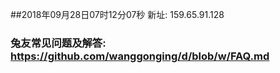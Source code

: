 ##2018年09月28日07时12分07秒 新址: 159.65.91.128
### 兔友常见问题及解答: https://github.com/wanggonging/d/blob/w/FAQ.md
